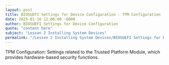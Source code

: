 ```yaml
---
layout: post
title: BIOSUEFI Settings for Device Configuration - TPM Configuration
date: 2025-01-10 12:00:00 -0000
author: BIOSUEFI Settings for Device Configuration
quote: "content here"
subject: "Lesson 2 Installing System Devices"
permalink: "/Lesson 2 Installing System Devices/BIOSUEFI Settings for Device Configuration/BIOSUEFI Settings for Device Configuration - TPM Configuration"
---
```


TPM Configuration: Settings related to the Trusted Platform Module, which provides hardware-based security functions.
